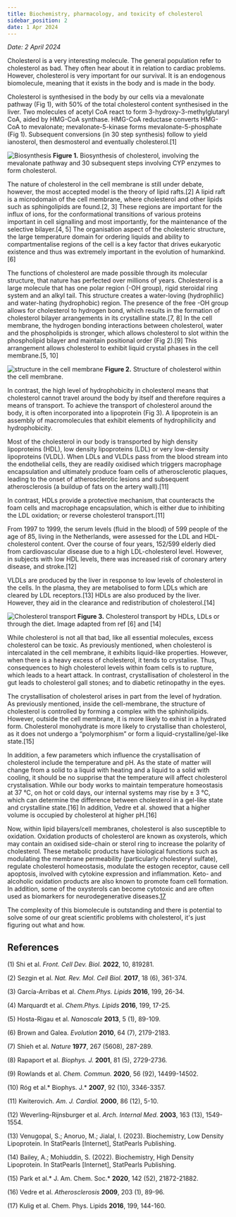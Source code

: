 ```yaml
---
title: Biochemistry, pharmacology, and toxicity of cholesterol
sidebar_position: 2
date: 1 Apr 2024
---
```

*Date: 2 April 2024*

Cholesterol is a very interesting molecule. The general population refer to cholesterol as bad. They often hear about it in relation to cardiac problems. However, cholesterol is very important for our survival. It is an endogenous biomolecule, meaning that it exists in the body and is made in the body. 

Cholesterol is synthesised in the body by our cells via a mevalonate pathway (Fig 1), with 50% of the total cholesterol content synthesised in the liver. Two molecules of acetyl CoA react to form 3-hydroxy-3-methylglutaryl CoA, aided by HMG-CoA synthase. HMG-CoA reductase converts HMG-CoA to mevalonate; mevalonate-5-kinase forms mevalonate-5-phosphate (Fig 1). Subsequent conversions (in 30 step synthesis) follow to yield ianosterol, then desmosterol and eventually cholesterol.[1]


![Biosynthesis](./imgs/fig1_.png)
**Figure 1.** Biosynthesis of cholesterol, involving the mevalonate pathway and 30 subsequent steps involving CYP enzymes to form cholesterol. 

The nature of cholesterol in the cell membrane is still under debate, however, the most accepted model is the theory of lipid rafts.[2] A lipid raft is a microdomain of the cell membrane, where cholesterol and other lipids such as sphingolipids are found.[2, 3] These regions are important for the influx of ions, for the conformational transitions of various proteins important in cell signalling and most importantly, for the maintenance of the selective bilayer.[4, 5] The organisation aspect of the cholesteric structure, the large temperature domain for ordering liquids and ability to compartmentalise regions of the cell is a key factor that drives eukaryotic existence and thus was extremely important in the evolution of humankind.[6] 

The functions of cholesterol are made possible through its molecular structure, that nature has perfected over millions of years. Cholesterol is a large molecule that has one polar region (-OH group), rigid steroidal ring system and an alkyl tail. This structure creates a water-loving (hydrophilic) and water-hating (hydrophobic) region. The presence of the free -OH group allows for cholesterol to hydrogen bond, which results in the formation of cholesterol bilayer arrangements in its crystalline state.[7, 8] In the cell membrane, the hydrogen bonding interactions between cholesterol, water and the phospholipids is stronger, which allows cholesterol to slot within the phospholipid bilayer and maintain positional order (Fig 2).[9] This arrangement allows cholesterol to exhibit liquid crystal phases in the cell membrane.[5, 10] 

![structure in the cell membrane](./imgs/fig2_.png)
**Figure 2.** Structure of cholesterol within the cell membrane.

In contrast, the high level of hydrophobicity in cholesterol means that cholesterol cannot travel around the body by itself and therefore requires a means of transport. To achieve the transport of cholesterol around the body, it is often incorporated into a lipoprotein (Fig 3). A lipoprotein is an assembly of macromolecules that exhibit elements of hydrophilicity and hydrophobicity. 

Most of the cholesterol in our body is transported by high density lipoproteins (HDL), low density lipoproteins (LDL) or very low-density lipoproteins (VLDL). When LDLs and VLDLs pass from the blood stream into the endothelial cells, they are readily oxidised which triggers macrophage encapsulation and ultimately produce foam cells of atherosclerotic plaques, leading to the onset of atherosclerotic lesions and subsequent atherosclerosis (a buildup of fats on the artery wall).[11] 

In contrast, HDLs provide a protective mechanism, that counteracts the foam cells and macrophage encapsulation, which is either due to inhibiting the LDL oxidation; or reverse cholesterol transport.[11] 

From 1997 to 1999, the serum levels (fluid in the blood) of 599 people of the age of 85, living in the Netherlands, were assessed for the LDL and HDL-cholesterol content. Over the course of four years, 152/599 elderly died from cardiovascular disease due to a high LDL-cholesterol level. However, in subjects with low HDL levels, there was increased risk of coronary artery disease, and stroke.[12] 

VLDLs are produced by the liver in response to low levels of cholesterol in the cells. In the plasma, they are metabolised to form LDLs which are cleared by LDL receptors.[13] HDLs are also produced by the liver. However, they aid in the clearance and redistribution of cholesterol.[14]

![Cholesterol transport](./imgs/fig3.png)
**Figure 3.** Cholesterol transport by HDLs, LDLs or through the diet. Image adapted from ref [6] and [14]

While cholesterol is not all that bad, like all essential molecules, excess cholesterol can be toxic. As previously mentioned, when cholesterol is intercalated in the cell membrane, it exhibits liquid-like properties. However, when there is a heavy excess of cholesterol, it tends to crystalise. Thus, consequences to high cholesterol levels within foam cells is to rupture, which leads to a heart attack. In contrast, crystallisation of cholesterol in the gut leads to cholesterol gall stones; and to diabetic retinopathy in the eyes.

The crystallisation of cholesterol arises in part from the level of hydration. As previously mentioned, inside the cell-membrane, the structure of cholesterol is controlled by forming a complex with the sphinholipids. However, outside the cell membrane, it is more likely to exhist in a hydrated form. Cholesterol monohydrate is more likely to crystallise than cholesterol, as it does not undergo a “polymorphism” or form a liquid-crystalline/gel-like state.[15]

In addition, a few parameters which influence the crystallisation of cholesterol include the temperature and pH. As the state of matter will change from a solid to a liquid with heating and a liquid to a solid with cooling, it should be no supprise that the temperature will affect cholesterol crystalisation. While our body works to maintain temperature homeostasis at 37 °C, on hot or cold days, our internal systems may rise by ± 3 °C, which can determine the difference between cholesterol in a gel-like state and crystalline state.[16] In addition, Vedre et al. showed that a higher volume is occupied by cholesterol at higher pH.[16]

Now, within lipid bilayers/cell membranes, cholesterol is also susceptible to oxidation. Oxidation products of cholesterol are known as oxysterols, which may contain an oxidised side-chain or sterol ring to increase the polarity of cholesterol. These metabolic products have biological functions such as modulating the membrane permeability (particularly cholesteryl sulfate), regulate cholesterol homeostasis, modulate the estogen receptor, cause cell apoptosis, involved with cytokine expression and inflammation. Keto- and alcoholic oxidation products are also known to promote foam cell formation. In addition, some of the oxysterols can become cytotoxic and are often used as biomarkers for neurodegenerative diseases.[17](http://dx.doi.org/10.1016/j.chemphyslip.2016.03.001)

The complexity of this biomolecule is outstanding and there is potential to solve some of our great scientific problems with cholesterol, it's just figuring out what and how. 

## References

(1) Shi et al. *Front. Cell Dev. Biol.* **2022**, 10, 819281.

(2) Sezgin et al. *Nat. Rev. Mol. Cell Biol.* **2017**, 18 (6), 361-374.

(3) García-Arribas et al. *Chem.Phys. Lipids* **2016**, 199, 26-34.

(4) Marquardt et al. *Chem.Phys. Lipids* **2016**, 199, 17-25.

(5) Hosta-Rigau et al. *Nanoscale* **2013**, 5 (1), 89-109.

(6) Brown and Galea. *Evolution* **2010**, 64 (7), 2179-2183.

(7) Shieh et al. *Nature* **1977**, 267 (5608), 287-289.

(8) Rapaport et al. *Biophys. J.* **2001**, 81 (5), 2729-2736.

(9) Rowlands et al. *Chem. Commun.* **2020**, 56 (92), 14499-14502.

(10) Róg et al.* Biophys. J.* **2007**, 92 (10), 3346-3357.

(11) Kwiterovich. *Am. J. Cardiol.* **2000**, 86 (12), 5-10.

(12) Weverling-Rijnsburger et al. *Arch. Internal Med.* **2003**, 163 (13), 1549-1554.

(13) Venugopal, S.; Anoruo, M.; Jialal, I. (2023). Biochemistry, Low Density Lipoprotein. In StatPearls [Internet], StatPearls Publishing.

(14) Bailey, A.; Mohiuddin, S. (2022). Biochemistry, High Density Lipoprotein. In StatPearls [Internet], StatPearls Publishing.

(15) Park et al.* J. Am. Chem. Soc.* **2020**, 142 (52), 21872-21882.

(16) Vedre et al. *Atherosclerosis* **2009**, 203 (1), 89-96.

(17) Kulig et al. Chem. Phys. Lipids **2016**, 199, 144-160.
